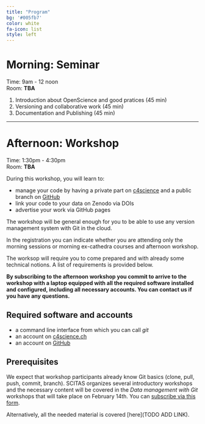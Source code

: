 ```yaml
---
title: "Program"
bg: '#005fb7'
color: white
fa-icon: list
style: left
---
```



# Morning: Seminar 

Time: 9am - 12 noon<br>
Room: **TBA**

1. Introduction about OpenScience and good pratices (45 min)
2. Versioning and collaborative work (45 min)
3. Documentation and Publishing (45 min)

---

# Afternoon: Workshop 

Time: 1:30pm - 4:30pm<br>
Room: **TBA**

During this workshop, you will learn to:

- manage your code by having a private part on [c4science](https://c4science.ch) and a public branch on [GitHub](https://github.com)
- link your code to your data on Zenodo via DOIs
- advertise your work via GitHub pages

The workshop will be general enough for you to be able to use any version management system with Git in the cloud.

In the registration you can indicate whether you are attending only the morning sessions or morning ex-cathedra courses and afternoon workshop.

The worksop will require you to come prepared and with already some technical notions. A list of requirements is provided below.

**By subscribing to the afternoon workshop you commit to arrive to the workshop with a laptop equipped with all the required software installed and configured, including all necessary accounts. You can contact us if you have any questions.**

## Required software and accounts

- a command line interface from which you can call *git*
- an account on <a href="https://c4science.ch">c4science.ch</a>
- an account on <a href="https://github.com">GitHub</a>

## Prerequisites

We expect that workshop participants already know Git basics (clone, pull, push, commit, branch). SCITAS organizes several introductory workshops and the necessary content will be covered in the <i>Data management with Git</i> workshops that will take place on February 14th. You can [subscribe via this form](https://framaforms.org/scitas-training-february-2019-1547717687).

Alternatively, all the needed material is covered [here](TODO ADD LINK).

